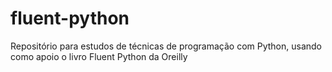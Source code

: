 # fluent-python
Repositório para estudos de técnicas de programação com Python, usando como apoio o livro Fluent Python da Oreilly
